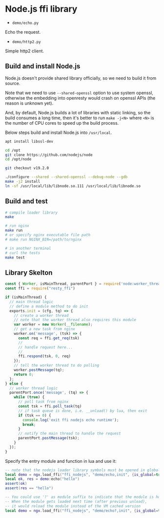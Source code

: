 # Node.js ffi library

* `demo/echo.py`

Echo the request.

* `demo/http2.py`

Simple http2 client.

## Build and install Node.js

Node.js doesn't provide shared library officially,
so we need to build it from source.

Note that we need to use `--shared-openssl` option to use system openssl,
otherwise the embedding into openresty would crash on openssl APIs
(the reason is unknown yet).

And, by default, Node.js builds a lot of libraries with static linking,
so the build consumes a long time, then it's better to run `make -j<N>` where
`<N>` is the number of CPU cores to speed up the build process.

Below steps build and install Node.js into `/usr/local`.

```bash
apt install libssl-dev

cd /opt
git clone https://github.com/nodejs/node
cd /opt/node

git checkout v19.2.0

./configure --shared --shared-openssl --debug-node --gdb
make -j2 install
ln -sf /usr/local/lib/libnode.so.111 /usr/local/lib/libnode.so
```

## Build and test

```bash
# compile loader library
make

# run nginx
make run
# or specify nginx executable file path
# make run NGINX_BIN=/path/to/nginx

# in another terminal
# curl the tests
make test
```

## Library Skelton

```js
const { Worker, isMainThread, parentPort } = require('node:worker_threads');
const ffi = require("resty_ffi")

if (isMainThread) {
  // main thread logic
  // define a module method to do init
  exports.init = (cfg, tq) => {
    // create a worker thread
    // note that the worker thread also requires this module
    var worker = new Worker(__filename);
    // get a new task from nginx
    worker.on('message', (tsk) => {
      const req = ffi.get_req(tsk)
      //
      // handle request here...
      //
      ffi.respond(tsk, 0, req)
    });
    // tell the worker thread to do polling
    worker.postMessage(tq);
    return 0;
  };
} else {
  // worker thread logic
  parentPort.once('message', (tq) => {
    while (true) {
      // poll task from nginx
      const tsk = ffi.poll_task(tq)
      // if task queue is done, i.e. __unload() by lua, then exit
      if (tsk == 0) {
        console.log('exit ffi nodejs echo runtime');
        break;
      }
      // notify the main thread to handle the request
      parentPort.postMessage(tsk);
    }
  });
}
```

Specify the entry module and function in lua and use it:

```lua
-- note that the nodejs loader library symbols must be opened in global
local demo = ngx.load_ffi("ffi_nodejs", "demo/echo,init", {is_global=true})
local ok, res = demo:echo("hello")
assert(ok)
assert(res == "hello")

-- You could use '?' as module suffix to indicate that the module is hot-reload.
-- When the module gets loaded next time (after previous unload),
-- it would reload the module instead of the VM cached version
local demo = ngx.load_ffi("ffi_nodejs", "demo/echo?,init", {is_global=true})
```
